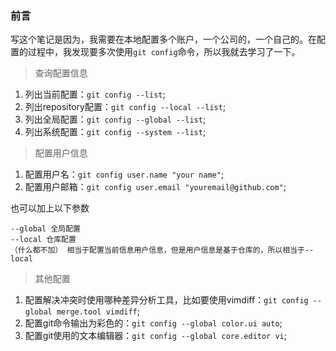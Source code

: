 ### 前言

写这个笔记是因为，我需要在本地配置多个账户，一个公司的，一个自己的。在配置的过程中，我发现要多次使用`git config`命令，所以我就去学习了一下。

> 查询配置信息

1. 列出当前配置：`git config --list`;
2. 列出repository配置：`git config --local --list`;
3. 列出全局配置：`git config --global --list`;
4. 列出系统配置：`git config --system --list`;

> 配置用户信息

1. 配置用户名：`git config user.name "your name"`;
2. 配置用户邮箱：`git config user.email "youremail@github.com"`;

也可以加上以下参数

```
--global 全局配置
--local 仓库配置
（什么都不加） 相当于配置当前信息用户信息，但是用户信息是基于仓库的，所以相当于--local
```

> 其他配置

1. 配置解决冲突时使用哪种差异分析工具，比如要使用vimdiff：`git config --global merge.tool vimdiff`;
2. 配置git命令输出为彩色的：`git config --global color.ui auto`;
3. 配置git使用的文本编辑器：`git config --global core.editor vi`;

